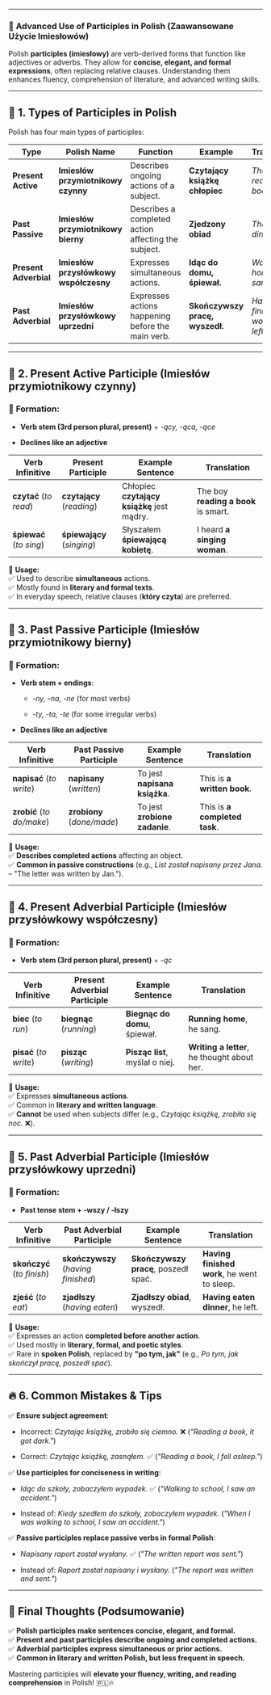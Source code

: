 
---
### 📕 **Advanced Use of Participles in Polish (Zaawansowane Użycie Imiesłowów)**

Polish **participles (imiesłowy)** are verb-derived forms that function like adjectives or adverbs. They allow for **concise, elegant, and formal expressions**, often replacing relative clauses. Understanding them enhances fluency, comprehension of literature, and advanced writing skills.

---

## 📌 **1. Types of Participles in Polish**

Polish has four main types of participles:

|**Type**|**Polish Name**|**Function**|**Example**|**Translation**|
|---|---|---|---|---|
|**Present Active**|**Imiesłów przymiotnikowy czynny**|Describes ongoing actions of a subject.|**Czytający książkę chłopiec**|_The boy reading a book_|
|**Past Passive**|**Imiesłów przymiotnikowy bierny**|Describes a completed action affecting the subject.|**Zjedzony obiad**|_The eaten dinner_|
|**Present Adverbial**|**Imiesłów przysłówkowy współczesny**|Expresses simultaneous actions.|**Idąc do domu, śpiewał.**|_Walking home, he sang._|
|**Past Adverbial**|**Imiesłów przysłówkowy uprzedni**|Expresses actions happening before the main verb.|**Skończywszy pracę, wyszedł.**|_Having finished work, he left._|

---

## 🔹 **2. Present Active Participle (Imiesłów przymiotnikowy czynny)**

### 🔹 **Formation:**

- **Verb stem (3rd person plural, present)** + _-ący, -ąca, -ące_
    
- **Declines like an adjective**
    

|**Verb Infinitive**|**Present Participle**|**Example Sentence**|**Translation**|
|---|---|---|---|
|**czytać** (_to read_)|**czytający** (_reading_)|Chłopiec **czytający książkę** jest mądry.|The boy **reading a book** is smart.|
|**śpiewać** (_to sing_)|**śpiewający** (_singing_)|Słyszałem **śpiewającą kobietę**.|I heard **a singing woman**.|

📌 **Usage:**  
✅ Used to describe **simultaneous** actions.  
✅ Mostly found in **literary and formal texts**.  
✅ In everyday speech, relative clauses (**który czyta**) are preferred.

---

## 🔹 **3. Past Passive Participle (Imiesłów przymiotnikowy bierny)**

### 🔹 **Formation:**

- **Verb stem + endings**:
    
    - _-ny, -na, -ne_ (for most verbs)
        
    - _-ty, -ta, -te_ (for some irregular verbs)
        
- **Declines like an adjective**
    

|**Verb Infinitive**|**Past Passive Participle**|**Example Sentence**|**Translation**|
|---|---|---|---|
|**napisać** (_to write_)|**napisany** (_written_)|To jest **napisana książka**.|This is **a written book**.|
|**zrobić** (_to do/make_)|**zrobiony** (_done/made_)|To jest **zrobione zadanie**.|This is **a completed task**.|

📌 **Usage:**  
✅ **Describes completed actions** affecting an object.  
✅ **Common in passive constructions** (e.g., _List został napisany przez Jana._ – "The letter was written by Jan.").

---

## 🔹 **4. Present Adverbial Participle (Imiesłów przysłówkowy współczesny)**

### 🔹 **Formation:**

- **Verb stem (3rd person plural, present)** + _-ąc_
    

|**Verb Infinitive**|**Present Adverbial Participle**|**Example Sentence**|**Translation**|
|---|---|---|---|
|**biec** (_to run_)|**biegnąc** (_running_)|**Biegnąc do domu**, śpiewał.|**Running home**, he sang.|
|**pisać** (_to write_)|**pisząc** (_writing_)|**Pisząc list**, myślał o niej.|**Writing a letter**, he thought about her.|

📌 **Usage:**  
✅ Expresses **simultaneous actions**.  
✅ Common in **literary and written language**.  
✅ **Cannot** be used when subjects differ (e.g., _Czytając książkę, zrobiła się noc._ ❌).

---

## 🔹 **5. Past Adverbial Participle (Imiesłów przysłówkowy uprzedni)**

### 🔹 **Formation:**

- **Past tense stem + -wszy / -łszy**
    

|**Verb Infinitive**|**Past Adverbial Participle**|**Example Sentence**|**Translation**|
|---|---|---|---|
|**skończyć** (_to finish_)|**skończywszy** (_having finished_)|**Skończywszy pracę**, poszedł spać.|**Having finished work**, he went to sleep.|
|**zjeść** (_to eat_)|**zjadłszy** (_having eaten_)|**Zjadłszy obiad**, wyszedł.|**Having eaten dinner**, he left.|

📌 **Usage:**  
✅ Expresses an action **completed before another action**.  
✅ Used mostly in **literary, formal, and poetic styles**.  
✅ Rare in **spoken Polish**, replaced by **"po tym, jak"** (e.g., _Po tym, jak skończył pracę, poszedł spać_).

---

## 🔥 **6. Common Mistakes & Tips**

✅ **Ensure subject agreement**:

- Incorrect: _Czytając książkę, zrobiło się ciemno._ ❌ (_"Reading a book, it got dark."_)
    
- Correct: _Czytając książkę, zasnąłem._ ✅ (_"Reading a book, I fell asleep."_)
    

✅ **Use participles for conciseness in writing**:

- _Idąc do szkoły, zobaczyłem wypadek._ ✅ (_"Walking to school, I saw an accident."_)
    
- Instead of: _Kiedy szedłem do szkoły, zobaczyłem wypadek._ (_"When I was walking to school, I saw an accident."_)
    

✅ **Passive participles replace passive verbs in formal Polish**:

- _Napisany raport został wysłany._ ✅ (_"The written report was sent."_)
    
- Instead of: _Raport został napisany i wysłany._ (_"The report was written and sent."_)
    

---

## 🎯 **Final Thoughts (Podsumowanie)**

✅ **Polish participles make sentences concise, elegant, and formal.**  
✅ **Present and past participles describe ongoing and completed actions.**  
✅ **Adverbial participles express simultaneous or prior actions.**  
✅ **Common in literary and written Polish, but less frequent in speech.**

Mastering participles will **elevate your fluency, writing, and reading comprehension** in Polish! 🇵🇱🔥